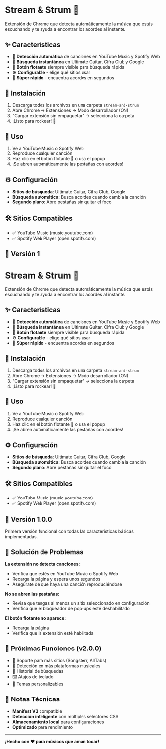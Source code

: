 # Stream & Strum 🎸

Extensión de Chrome que detecta automáticamente la música que estás escuchando y te ayuda a encontrar los acordes al instante.

## ✨ Características

- 🎵 **Detección automática** de canciones en YouTube Music y Spotify Web
- 🎸 **Búsqueda instantánea** en Ultimate Guitar, Cifra Club y Google
- 🔘 **Botón flotante** siempre visible para búsqueda rápida
- ⚙️ **Configurable** - elige qué sitios usar
- 🚀 **Súper rápido** - encuentra acordes en segundos

## 🚀 Instalación

1. Descarga todos los archivos en una carpeta `stream-and-strum`
2. Abre Chrome → Extensiones → Modo desarrollador (ON)
3. "Cargar extensión sin empaquetar" → selecciona la carpeta
4. ¡Listo para rockear! 🤘

## 📱 Uso

1. Ve a YouTube Music o Spotify Web
2. Reproduce cualquier canción
3. Haz clic en el botón flotante 🎸 o usa el popup
4. ¡Se abren automáticamente las pestañas con acordes!

## ⚙️ Configuración

- **Sitios de búsqueda**: Ultimate Guitar, Cifra Club, Google
- **Búsqueda automática**: Busca acordes cuando cambia la canción
- **Segundo plano**: Abre pestañas sin quitar el foco

## 🛠️ Sitios Compatibles

- ✅ YouTube Music (music.youtube.com)
- ✅ Spotify Web Player (open.spotify.com)

## 🎯 Versión 1
# Stream & Strum 🎸

Extensión de Chrome que detecta automáticamente la música que estás escuchando y te ayuda a encontrar los acordes al instante.

## ✨ Características

- 🎵 **Detección automática** de canciones en YouTube Music y Spotify Web
- 🎸 **Búsqueda instantánea** en Ultimate Guitar, Cifra Club y Google
- 🔘 **Botón flotante** siempre visible para búsqueda rápida
- ⚙️ **Configurable** - elige qué sitios usar
- 🚀 **Súper rápido** - encuentra acordes en segundos

## 🚀 Instalación

1. Descarga todos los archivos en una carpeta `stream-and-strum`
2. Abre Chrome → Extensiones → Modo desarrollador (ON)
3. "Cargar extensión sin empaquetar" → selecciona la carpeta
4. ¡Listo para rockear! 🤘

## 📱 Uso

1. Ve a YouTube Music o Spotify Web
2. Reproduce cualquier canción
3. Haz clic en el botón flotante 🎸 o usa el popup
4. ¡Se abren automáticamente las pestañas con acordes!

## ⚙️ Configuración

- **Sitios de búsqueda**: Ultimate Guitar, Cifra Club, Google
- **Búsqueda automática**: Busca acordes cuando cambia la canción
- **Segundo plano**: Abre pestañas sin quitar el foco

## 🛠️ Sitios Compatibles

- ✅ YouTube Music (music.youtube.com)
- ✅ Spotify Web Player (open.spotify.com)

## 🎯 Versión 1.0.0

Primera versión funcional con todas las características básicas implementadas.

## 🐛 Solución de Problemas

**La extensión no detecta canciones:**
- Verifica que estés en YouTube Music o Spotify Web
- Recarga la página y espera unos segundos
- Asegúrate de que haya una canción reproduciéndose

**No se abren las pestañas:**
- Revisa que tengas al menos un sitio seleccionado en configuración
- Verifica que el bloqueador de pop-ups esté deshabilitado

**El botón flotante no aparece:**
- Recarga la página
- Verifica que la extensión esté habilitada

## 🔮 Próximas Funciones (v2.0.0)

- 🎼 Soporte para más sitios (Songsterr, AllTabs)
- 📱 Detección en más plataformas musicales
- 💾 Historial de búsquedas
- ⌨️ Atajos de teclado
- 🎨 Temas personalizables

## 📝 Notas Técnicas

- **Manifest V3** compatible
- **Detección inteligente** con múltiples selectores CSS
- **Almacenamiento local** para configuraciones
- **Optimizado** para rendimiento

---

**¡Hecho con ❤️ para músicos que aman tocar!**